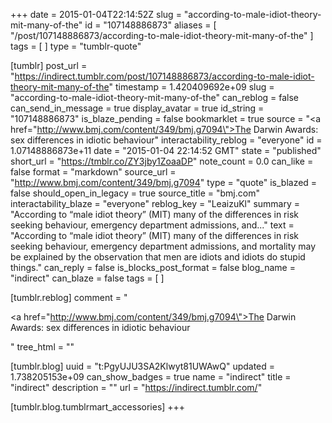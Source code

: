 +++
date = 2015-01-04T22:14:52Z
slug = "according-to-male-idiot-theory-mit-many-of-the"
id = "107148886873"
aliases = [ "/post/107148886873/according-to-male-idiot-theory-mit-many-of-the" ]
tags = [ ]
type = "tumblr-quote"

[tumblr]
post_url = "https://indirect.tumblr.com/post/107148886873/according-to-male-idiot-theory-mit-many-of-the"
timestamp = 1.420409692e+09
slug = "according-to-male-idiot-theory-mit-many-of-the"
can_reblog = false
can_send_in_message = true
display_avatar = true
id_string = "107148886873"
is_blaze_pending = false
bookmarklet = true
source = "<a href=\"http://www.bmj.com/content/349/bmj.g7094\">The Darwin Awards: sex differences in idiotic behaviour</a>"
interactability_reblog = "everyone"
id = 1.07148886873e+11
date = "2015-01-04 22:14:52 GMT"
state = "published"
short_url = "https://tmblr.co/ZY3jby1ZoaaDP"
note_count = 0.0
can_like = false
format = "markdown"
source_url = "http://www.bmj.com/content/349/bmj.g7094"
type = "quote"
is_blazed = false
should_open_in_legacy = true
source_title = "bmj.com"
interactability_blaze = "everyone"
reblog_key = "LeaizuKl"
summary = "According to “male idiot theory” (MIT) many of the differences in risk seeking behaviour, emergency department admissions, and..."
text = "According to “male idiot theory” (MIT) many of the differences in risk seeking behaviour, emergency department admissions, and mortality may be explained by the observation that men are idiots and idiots do stupid things."
can_reply = false
is_blocks_post_format = false
blog_name = "indirect"
can_blaze = false
tags = [ ]

[tumblr.reblog]
comment = "<p><a href=\"http://www.bmj.com/content/349/bmj.g7094\">The Darwin Awards: sex differences in idiotic behaviour</a></p>"
tree_html = ""

[tumblr.blog]
uuid = "t:PgyUJU3SA2Klwyt81UWAwQ"
updated = 1.738205153e+09
can_show_badges = true
name = "indirect"
title = "indirect"
description = ""
url = "https://indirect.tumblr.com/"

[tumblr.blog.tumblrmart_accessories]
+++
